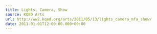 ```yaml
---
title: Lights, Camera, Show
source: KQED Arts
url: http://ww2.kqed.org/arts/2011/05/13/lights_camera_mfa_show/
date: 2011-01-01T12:00:00.000+00:00
---
```

